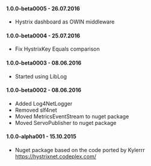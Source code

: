 #### 1.0.0-beta0005 - 26.07.2016
* Hystrix dashboard as OWIN middleware

#### 1.0.0-beta0004 - 25.07.2016
* Fix HystrixKey Equals comparison

#### 1.0.0-beta0003 - 08.06.2016
* Started using LibLog

#### 1.0.0-beta0002 - 08.06.2016
* Added Log4NetLogger
* Removed slf4net
* Moved MetricsEventStream to nuget package
* Moved ServoPublisher to nuget package

#### 1.0.0-alpha001 - 15.10.2015
* Nuget package based on the code ported by Kylerrr https://hystrixnet.codeplex.com/
